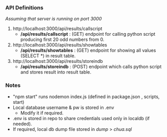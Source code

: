 ### API Definitions
*Assuming that server is running on port 3000*
1. http://localhost:3000/api/results/callscript 
     - **/api/results/callscript** : (GET) endpoint for calling python script producing first 20 odd numbers from 0.
2. http://localhost:3000/api/results/showtables
    - **/api/results/showtables** : (GET) endpoint for showing all values (SELECT *) in result table.
3. http://localhost:3000/api/results/storeindb
    - **/api/results/storeindb** : (POST) endpoint
    which calls python script and stores result into result table.


### Notes
- "npm start" runs nodemon index.js (defined in package.json , scripts, start)
- Local database username & pw is stored in .env
    - Modify it if required.
- .env is stored in repo to share credentials used only in localdb (if needed).
- If required, local db dump file stored in *dump* > *chua.sql*